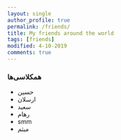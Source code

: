 ```yaml
---
layout: single
author_profile: true
permalink: /friends/
title: My friends around the world
tags: [friends]
modified: 4-10-2019
comments: true
---
```


### همکلاسی‌ها
*  حسین
*   ارسلان
*  سعید
*   رهام
*    smm
*    میثم



